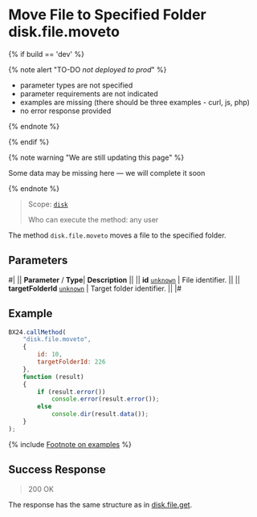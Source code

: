 # Move File to Specified Folder disk.file.moveto

{% if build == 'dev' %}

{% note alert "TO-DO _not deployed to prod_" %}

- parameter types are not specified
- parameter requirements are not indicated
- examples are missing (there should be three examples - curl, js, php)
- no error response provided

{% endnote %}

{% endif %}

{% note warning "We are still updating this page" %}

Some data may be missing here — we will complete it soon

{% endnote %}

> Scope: [`disk`](../../scopes/permissions.md)
>
> Who can execute the method: any user

The method `disk.file.moveto` moves a file to the specified folder.

## Parameters

#|
||  **Parameter** / **Type**| **Description** ||
|| **id**
[`unknown`](../../data-types.md) | File identifier. ||
|| **targetFolderId**
[`unknown`](../../data-types.md) | Target folder identifier. ||
|#

## Example

```js
BX24.callMethod(
    "disk.file.moveto",
    {
        id: 10,
        targetFolderId: 226
    },
    function (result)
    {
        if (result.error())
            console.error(result.error());
        else
            console.dir(result.data());
    }
);
```
{% include [Footnote on examples](../../../_includes/examples.md) %}

## Success Response

> 200 OK

The response has the same structure as in [disk.file.get](./disk-file-get.md).